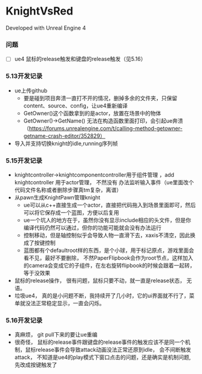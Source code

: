 # KnightVsRed

Developed with Unreal Engine 4

### 问题
-[ ] ue4 鼠标的release触发和键盘的release触发（见5.16）


### 5.13开发记录
* ue上传github
    - 要是碰到项目奔溃一直打不开的情况，删掉多余的文件夹，只保留content、source、config，让ue4重新编译
    - GetOwner()这个函数拿到的是actor，放置在场景中的物体
    - GetOwner()->GetName() 无法在构造函数里面打印，会引起ue奔溃（https://forums.unrealengine.com/t/calling-method-getowner-getname-crash-editor/352829）
* 导入并支持切换knight的idle,running序列帧

### 5.15开发记录
* knightcontroller->knightcomponentcontroller用于组件管理 ，add knightcontroller 用于actor管理， 不然没有
办法监听输入事件（ue里面改个代码文件名称或者删除步骤真tm复杂，离谱）
* 从pawn生成KnightPawn管理knight
  - ue可以从c++直接生成一个actor，直接把代码拖入到场景里面即可，然后可以将它保存成一个蓝图，方便以后复用
  - ue一个坑人的地方在于，虽然你没有显示include相应的头文件，但是你编译代码仍然可以通过，但你的功能可能就会没有办法运行
  - 控制移动，但是轴控制似乎会导致人物一直滑下去，xaxis不清空，因此换成了按键控制
  - 蓝图都有个defaultroot样的东西，是个小球，用于标记原点，游戏里面会看不见，最好不要删除，
不然PaperFlipbook会作为root节点，这样加入的camera会变成它的子组件，在左右旋转flipbook的时候会跟着一起转，等于没效果
* 鼠标的release操作， 很有问题，鼠标只要不动，就一直是release状态， 无语。
* 垃圾ue4， 真的是小问题不断，我持续开了几小时，它的ui界面就不行了，菜单就没法正常稳定显示，一直会闪烁。

### 5.16开发记录
* 真麻烦， git pull下来的要让ue重编
* 很奇怪， 鼠标的release事件跟键盘的release事件的触发应该不是同一个机制，鼠标release事件会导致attack动画没法正常还原到idle，
会不间断触发attack， 不知道是ue4的play模式下窗口点击的问题，还是确实是机制问题, 先改成按键触发了

